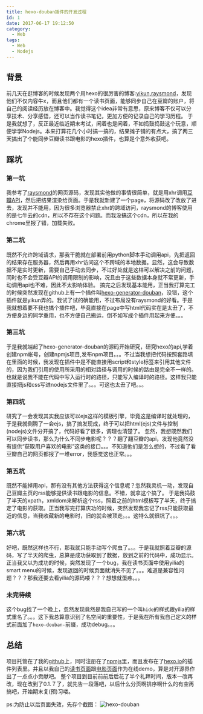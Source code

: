 ```yaml
---
title: hexo-douban插件的开发过程
id: 1
date: 2017-06-17 19:12:50
category:
  - Web
tags:
  - Web
  - Nodejs
---
```

## 背景
前几天在逛博客的时候发现两个用hexo的很厉害的博客:[yikun](http://yikun.github.io/douban/),[raysmond](http://raysmond.com/)，发现他们不仅内容牛x，而且他们都有一个读书页面，能够同步自己在豆瓣的账户，将自己的阅读经历放在博客中。我觉得这个idea非常有意思，原来博客不仅可以分享技术、分享感悟，还可以当作读书笔记，更加方便的记录自己的学习历程。
于是我就想了，反正最近临近期末考试，闲着也是闲着，不如捣鼓捣鼓这个玩意，顺便学学Nodejs。本来打算花几个小时搞一搞的，结果摊子铺的有点大，搞了两三天搞出了个能同步豆瓣读书跟电影的hexo插件，也算是个意外收获吧。

## 踩坑

### 第一坑
我参考了[raysmond](http://raysmond.com/)的网页源码，发现其实他做的事情很简单，就是用xhr调用[豆瓣API](https://developers.douban.com/wiki/?title=book_v2)，然后把结果渲染给页面。于是我就新建了一个page，将源码改了改放了进去，发现并不能用，因为很多浏览器禁止xhr的跨域访问，raysmond的博客使用的是七牛云的cdn，所以不存在这个问题。而我没搞这个cdn，所以在我的chrome里报了错，加载失败。

### 第二坑
既然不允许跨域请求，那我干脆就在部署前用python脚本手动调用api，先把返回的结果存在服务器，然后再用xhr访问这个不跨域的本地数据。显然，这会导致数据不是实时更新，需要自己手动去同步，不过好处就是这样可以解决之前的问题，同时也不会受豆瓣API的调用限制的影响，况且由于这些数据本身就不常更新，手动调用api也不难，因此不太影响体验。
搞完之后发现基本能用，正当我打算完工的时候突然发现在github上有一个插件叫[hexo-generator-douban](https://github.com/Yikun/hexo-generator-douban)，没错，这个插件就是yikun弄的。我试了试的确能用，不过布局没有raysmond的好看。于是我就想着要不我也搞个插件吧，毕竟直接在page中写html代码实在是太丑了，不方便身边的同学重用，也不方便自己搬运，倒不如写成个插件用起来方便。。。

### 第三坑
于是我就端起了hexo-generator-douban的源码开始研究，研究hexo的api,学着创建npm帐号，创建npmjs项目,发布npm项目。。。不过当我想把代码按照套路填在里面的时候，我发现在插件中是不能直接用script和style标签来引用其他文件的，因为我们引用的使用所采用的相对路径与调用的时候的路由是完全不一样的。也就是说我不能在代码中写入运行时的路径，只能写入编译时的路径。这样我只能直接把js和css写进nodejs文件里了。。。可这也太丑了吧。。。

### 第四坑
研究了一会发现其实我应该可以ejs这样的模板引擎，毕竟这是编译时就处理的，于是我就倒腾了一会ejs，搞了搞发现成，终于可以把html(ejs)文件与控制(nodejs)文件分开搞了，代码好看了很多，调理也清楚了。
忽然，我想既然我们可以同步读书，那么为什么不同步电影呢？？？翻了翻豆瓣的api，发现他竟然没有提供“获取用户喜欢的电影”这类的接口。。。不知道他们是怎么想的，不过看了看豆瓣自己的网页都报了一堆error，我感觉这也正常。。。

### 第五坑
既然不能掉用api，那有没有其他方法获得这个信息呢？忽然我灵机一动，发现自己豆瓣主页的rss能够提供读书跟电影的信息。不错，就拿这个搞了。
于是我捣鼓了半天的xpath，xmldom来解析这个rss，照着之前的html模板写了半天，终于搞定了电影的获取。正当我写完打算庆功的时候，突然发现我忘记了rss只能获取最近的信息，当我收藏新的电影时，旧的就会被顶走。。。这特么就很坑了。。。

### 第六坑
好吧，既然这样也不行，那我就只能手动写个爬虫了。。。于是我就照着豆瓣的源码，写了半天的爬虫，总算是成功获取到了数据，放到之前的代码中，成功显示。
正当我又以为成功的时候，突然发现了一个bug，我在读书页面中使用yilia的smart menu的时候，发现返回的时候页面就消失不见了。。。难道是兼容性问题？？？那我还要去看yilia的源码喽？？？想想就蛋疼。。。

### 未完待续
这个bug找了一个晚上，忽然发现竟然是我自己写的一个叫`hide`的样式跟yilia的样式重名了。。。这下我总算意识到了名空间的重要性，于是我在所有我自己定义的样式前面加了`hexo-douban-`前缀，成功debug。。。

## 总结
项目托管在了我的[github](https://github.com/mythsman/hexo-douban)上，同时注册在了[npmjs](https://www.npmjs.com/package/hexo-douban)里，而且发布在了[hexo.io](https://hexo.io/plugins/)的插件列表里。并且以我自己的[读书页面](https://blog.mythsman.com/books/)跟[电影页面](https://blog.mythsman.com/movies/)作为在线demo，算是对开源界作出了一点点小贡献吧。
整个项目到目前前前后后花了半个礼拜时间，版本一改再改，现在改到了0.1.７了，就先告一段落吧，以后什么分页啊排序啊什么的有空再搞吧，开始期末复(预)习喽。

ps:为防止以后页面失效，先存个截图：
![hexo-douban](/images/2017/06/17/1/1.png)